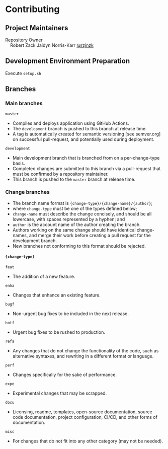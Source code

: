 # Contributing

## Project Maintainers

Repository Owner<br>
&nbsp;&nbsp;&nbsp;&nbsp;Robert Zack Jaidyn Norris-Karr [@rzjnzk](http://github.com/rzjnzk)

## Development Environment Preparation

Execute `setup.sh`

## Branches

### Main branches

`master`   
- Compiles and deploys application using GitHub Actions. 
- The `development` branch is pushed to this branch at release time.
- A tag is automatically created for semantic versioning [see semver.org] on successful pull-request, and potentially used during deployment.

`development`
- Main development branch that is branched from on a per-change-type basis.
- Completed changes are submitted to this branch via a pull-request that must be confirmed by a repository maintainer.
- This branch is pushed to the `master` branch at release time.

### Change branches 

- The branch name format is `{change-type}/{change-name}/{author}`;
- where `change-type` must be one of the types defined below; 
- `change-name` must describe the change concisely, and should be all lowercase, with spaces represented by a hyphen; and
- `author` is the account name of the author creating the branch.
- Authors working on the same change should have identical change-names, and merge their work before creating a pull request for the development branch.
- New branches not conforming to this format should be rejected.

#### `{change-type}`

`feat`
- The addition of a new feature.

`enha`		
- Changes that enhance an existing feature.

`bugf`
- Non-urgent bug fixes to be included in the next release.

`hotf`		
- Urgent bug fixes to be rushed to production.

`refa`		
- Any changes that do not change the functionality of the code, such as alternative syntaxes, and rewriting in a different format or language.

`perf`		
 - Changes specifically for the sake of performance.

`expe`		
- Experimental changes that may be scrapped.

`docu`
- Licensing, readme, templates, open-source documentation, source code documentation, project configuration, CI/CD, and other forms of documentation.

`misc`		
- For changes that do not fit into any other category (may not be needed).
